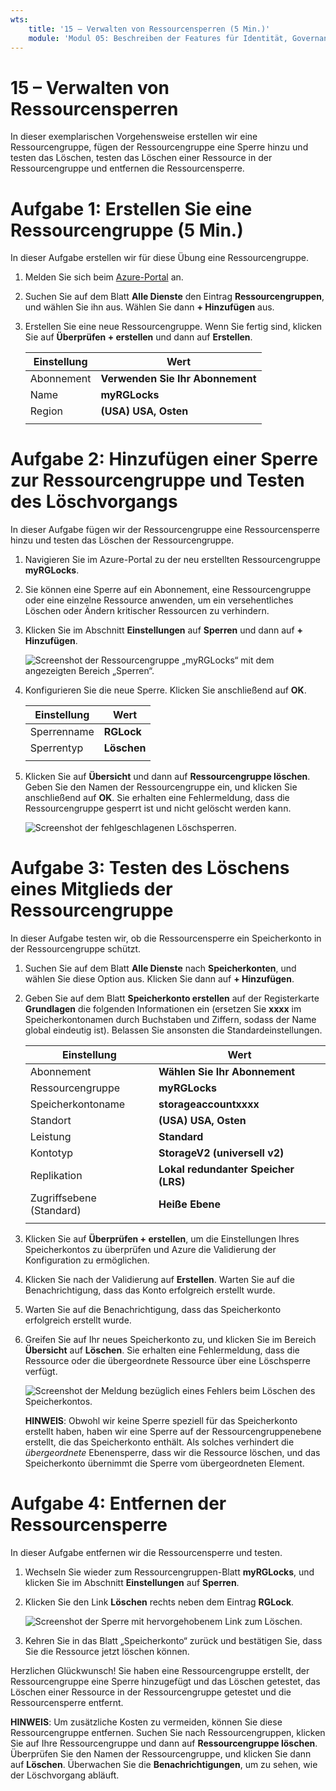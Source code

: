 ```yaml
---
wts:
    title: '15 – Verwalten von Ressourcensperren (5 Min.)'
    module: 'Modul 05: Beschreiben der Features für Identität, Governance, Datenschutz und Compliance'
---
```

# 15 – Verwalten von Ressourcensperren

In dieser exemplarischen Vorgehensweise erstellen wir eine Ressourcengruppe, fügen der Ressourcengruppe eine Sperre hinzu und testen das Löschen, testen das Löschen einer Ressource in der Ressourcengruppe und entfernen die Ressourcensperre. 

# Aufgabe 1: Erstellen Sie eine Ressourcengruppe (5 Min.)

In dieser Aufgabe erstellen wir für diese Übung eine Ressourcengruppe. 

1. Melden Sie sich beim [Azure-Portal](https://portal.azure.com) an.

2. Suchen Sie auf dem Blatt **Alle Dienste** den Eintrag **Ressourcengruppen**, und wählen Sie ihn aus. Wählen Sie dann **+ Hinzufügen** aus.

3. Erstellen Sie eine neue Ressourcengruppe. Wenn Sie fertig sind, klicken Sie auf **Überprüfen + erstellen** und dann auf **Erstellen**. 

    | Einstellung | Wert |
    | -- | -- |
    | Abonnement | **Verwenden Sie Ihr Abonnement** |
    | Name | **myRGLocks** |
    | Region | **(USA) USA, Osten** |
    | | |

# Aufgabe 2:  Hinzufügen einer Sperre zur Ressourcengruppe und Testen des Löschvorgangs

In dieser Aufgabe fügen wir der Ressourcengruppe eine Ressourcensperre hinzu und testen das Löschen der Ressourcengruppe. 

1. Navigieren Sie im Azure-Portal zu der neu erstellten Ressourcengruppe **myRGLocks**.

2. Sie können eine Sperre auf ein Abonnement, eine Ressourcengruppe oder eine einzelne Ressource anwenden, um ein versehentliches Löschen oder Ändern kritischer Ressourcen zu verhindern. 

3. Klicken Sie im Abschnitt **Einstellungen** auf **Sperren** und dann auf **+ Hinzufügen**. 

    ![Screenshot der Ressourcengruppe „myRGLocks“ mit dem angezeigten Bereich „Sperren“.](../images/1601.png)

4. Konfigurieren Sie die neue Sperre. Klicken Sie anschließend auf **OK**. 

    | Einstellung | Wert |
    | -- | -- |
    | Sperrenname | **RGLock** |
    | Sperrentyp | **Löschen** |
    | | |

5. Klicken Sie auf **Übersicht** und dann auf **Ressourcengruppe löschen**. Geben Sie den Namen der Ressourcengruppe ein, und klicken Sie anschließend auf **OK**. Sie erhalten eine Fehlermeldung, dass die Ressourcengruppe gesperrt ist und nicht gelöscht werden kann.

    ![Screenshot der fehlgeschlagenen Löschsperren.](../images/1602.png)

# Aufgabe 3: Testen des Löschens eines Mitglieds der Ressourcengruppe

In dieser Aufgabe testen wir, ob die Ressourcensperre ein Speicherkonto in der Ressourcengruppe schützt. 

1. Suchen Sie auf dem Blatt **Alle Dienste** nach **Speicherkonten**, und wählen Sie diese Option aus. Klicken Sie dann auf **+ Hinzufügen**. 

2. Geben Sie auf dem Blatt **Speicherkonto erstellen** auf der Registerkarte **Grundlagen** die folgenden Informationen ein (ersetzen Sie **xxxx** im Speicherkontonamen durch Buchstaben und Ziffern, sodass der Name global eindeutig ist). Belassen Sie ansonsten die Standardeinstellungen.

    | Einstellung | Wert | 
    | --- | --- |
    | Abonnement | **Wählen Sie Ihr Abonnement** |
    | Ressourcengruppe | **myRGLocks** |
    | Speicherkontoname | **storageaccountxxxx** |
    | Standort | **(USA) USA, Osten**  |
    | Leistung | **Standard** |
    | Kontotyp | **StorageV2 (universell v2)** |
    | Replikation | **Lokal redundanter Speicher (LRS)** |
    | Zugriffsebene (Standard) | **Heiße Ebene** |
    | | |

3. Klicken Sie auf **Überprüfen + erstellen**, um die Einstellungen Ihres Speicherkontos zu überprüfen und Azure die Validierung der Konfiguration zu ermöglichen. 

4. Klicken Sie nach der Validierung auf **Erstellen**. Warten Sie auf die Benachrichtigung, dass das Konto erfolgreich erstellt wurde. 

5.  Warten Sie auf die Benachrichtigung, dass das Speicherkonto erfolgreich erstellt wurde. 

6. Greifen Sie auf Ihr neues Speicherkonto zu, und klicken Sie im Bereich **Übersicht** auf **Löschen**. Sie erhalten eine Fehlermeldung, dass die Ressource oder die übergeordnete Ressource über eine Löschsperre verfügt. 

    ![Screenshot der Meldung bezüglich eines Fehlers beim Löschen des Speicherkontos.](../images/1603.png)

    **HINWEIS**: Obwohl wir keine Sperre speziell für das Speicherkonto erstellt haben, haben wir eine Sperre auf der Ressourcengruppenebene erstellt, die das Speicherkonto enthält. Als solches verhindert die *übergeordnete* Ebenensperre, dass wir die Ressource löschen, und das Speicherkonto übernimmt die Sperre vom übergeordneten Element.

# Aufgabe 4: Entfernen der Ressourcensperre

In dieser Aufgabe entfernen wir die Ressourcensperre und testen. 

1. Wechseln Sie wieder zum Ressourcengruppen-Blatt **myRGLocks**, und klicken Sie im Abschnitt **Einstellungen** auf **Sperren**.
    
2. Klicken Sie den Link **Löschen** rechts neben dem Eintrag **RGLock**.

    ![Screenshot der Sperre mit hervorgehobenem Link zum Löschen.](../images/1604.png)

3. Kehren Sie in das Blatt „Speicherkonto“ zurück und bestätigen Sie, dass Sie die Ressource jetzt löschen können.

Herzlichen Glückwunsch! Sie haben eine Ressourcengruppe erstellt, der Ressourcengruppe eine Sperre hinzugefügt und das Löschen getestet, das Löschen einer Ressource in der Ressourcengruppe getestet und die Ressourcensperre entfernt. 

**HINWEIS**: Um zusätzliche Kosten zu vermeiden, können Sie diese Ressourcengruppe entfernen. Suchen Sie nach Ressourcengruppen, klicken Sie auf Ihre Ressourcengruppe und dann auf **Ressourcengruppe löschen**. Überprüfen Sie den Namen der Ressourcengruppe, und klicken Sie dann auf **Löschen**. Überwachen Sie die **Benachrichtigungen**, um zu sehen, wie der Löschvorgang abläuft.